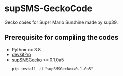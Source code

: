# supSMS-GeckoCode
Gecko codes for Super Mario Sunshine made by sup39.

## Prerequisite for compiling the codes
- Python &gt;= 3.8
- [devkitPro](https://github.com/devkitPro/installer/releases)
- [supSMSGecko](https://github.com/sup39/supSMSGecko) &gt;= 0.1.0a5
   ```
   pip install -U "supSMSGecko>=0.1.0a5"
   ```
